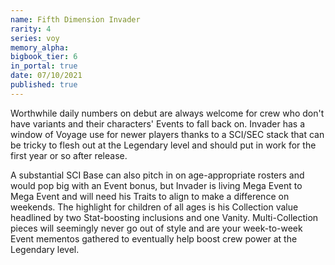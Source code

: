 ```yaml
---
name: Fifth Dimension Invader
rarity: 4
series: voy
memory_alpha:
bigbook_tier: 6
in_portal: true
date: 07/10/2021
published: true
---
```


Worthwhile daily numbers on debut are always welcome for crew who don't have variants and their characters' Events to fall back on. Invader has a window of Voyage use for newer players thanks to a SCI/SEC stack that can be tricky to flesh out at the Legendary level and should put in work for the first year or so after release. 

A substantial SCI Base can also pitch in on age-appropriate rosters and would pop big with an Event bonus, but Invader is living Mega Event to Mega Event and will need his Traits to align to make a difference on weekends. The highlight for children of all ages is his Collection value headlined by two Stat-boosting inclusions and one Vanity. Multi-Collection pieces will seemingly never go out of style and are your week-to-week Event mementos gathered to eventually help boost crew power at the Legendary level.
